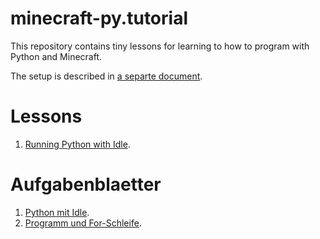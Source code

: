 # minecraft-py.tutorial
This repository contains tiny lessons for learning to how to program with Python and Minecraft.

The setup is described in [a separte document](https://github.com/mncrft/homecraft.doc).

# Lessons
1. [Running Python with Idle](https://github.com/mncrft/minecraft-py.tutorial/blob/main/lessons/en/lesson_01.md).

# Aufgabenblaetter
1. [Python mit Idle](https://github.com/mncrft/minecraft-py.tutorial/blob/main/lessons/de/lesson_01.md).
1. [Programm und For-Schleife](https://github.com/mncrft/minecraft-py.tutorial/blob/main/lessons/de/lesson_02.md).
